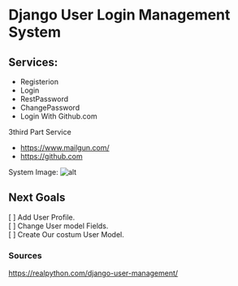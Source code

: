 # Django User Login Management System

## Services:
- Registerion
- Login
- RestPassword
- ChangePassword
- Login With Github.com

3third Part Service
- <https://www.mailgun.com/>
- <https://github.com>



System Image:
![alt](https://github.com/rasheedMuharram/Django/blob/master/Screen%20Shot.png?raw=true)


## Next Goals
[ ] Add User Profile.\
[ ] Change User model Fields.\
[ ] Create Our costum User Model.
### Sources
<https://realpython.com/django-user-management/>


